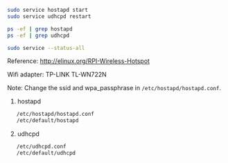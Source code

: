 ```bash
sudo service hostapd start
sudo service udhcpd restart

ps -ef | grep hostapd
ps -ef | grep udhcpd

sudo service --status-all
```
Reference: http://elinux.org/RPI-Wireless-Hotspot

Wifi adapter: TP-LINK TL-WN722N

Note: Change the ssid and wpa_passphrase in `/etc/hostapd/hostapd.conf`.

1. hostapd
```bash
   /etc/hostapd/hostapd.conf
   /etc/default/hostapd
```

2. udhcpd
```bash
   /etc/udhcpd.conf
   /etc/default/udhcpd
```

